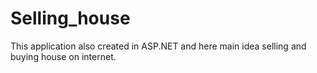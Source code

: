 # Selling_house
This application also created in ASP.NET and here main idea selling and buying house on internet.
